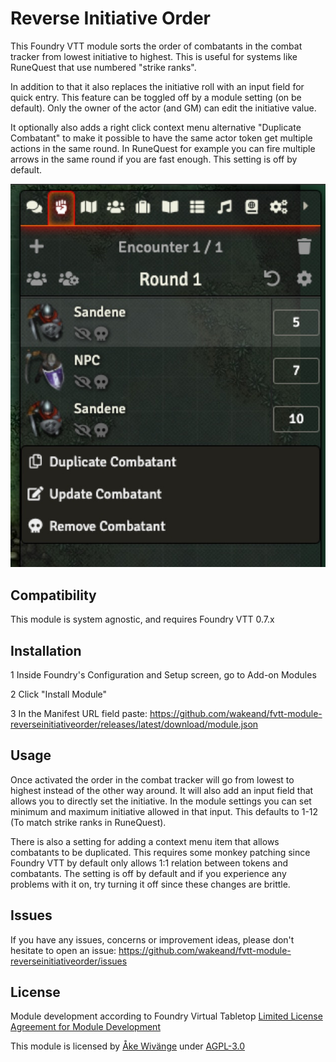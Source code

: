 # Reverse Initiative Order
This Foundry VTT module sorts the order of combatants in the combat tracker from lowest initiative to highest.
This is useful for systems like RuneQuest that use numbered "strike ranks".

In addition to that it also replaces the initiative roll with an input field for quick entry. This feature 
can be toggled off by a module setting (on be default). Only the owner of the actor (and GM) can edit the initiative value.

It optionally also adds a right click context menu alternative "Duplicate Combatant" to make it possible to have the same actor 
token get multiple actions in the same round. In RuneQuest for example you can fire multiple arrows in the same 
round if you are fast enough. This setting is off by default. 

![Screenshot](screenshots/combatTracker.jpg?raw=true)

## Compatibility
This module is system agnostic, and requires Foundry VTT 0.7.x

## Installation 
1 Inside Foundry's Configuration and Setup screen, go to Add-on Modules

2 Click "Install Module"

3 In the Manifest URL field paste: https://github.com/wakeand/fvtt-module-reverseinitiativeorder/releases/latest/download/module.json

## Usage
Once activated the order in the combat tracker will go from lowest to highest instead of the other way around. It will also add an input
field that allows you to directly set the initiative. In the module settings you can set minimum and maximum initiative allowed in that input. 
This defaults to 1-12 (To match strike ranks in RuneQuest).

There is also a setting for adding a context menu item that allows combatants to be duplicated.
This requires some monkey patching since Foundry VTT by default only allows 1:1 relation between 
tokens and combatants. The setting is off by default and if you experience any problems with 
it on, try turning it off since these changes are brittle.

## Issues
If you have any issues, concerns or improvement ideas, please don't hesitate to open an issue: https://github.com/wakeand/fvtt-module-reverseinitiativeorder/issues

## License

Module development according to Foundry Virtual Tabletop [Limited License Agreement for Module Development](https://foundryvtt.com/article/license)

This module is licensed by [Åke Wivänge](https://github.com/wake42) under [AGPL-3.0](https://opensource.org/licenses/AGPL-3.0)

